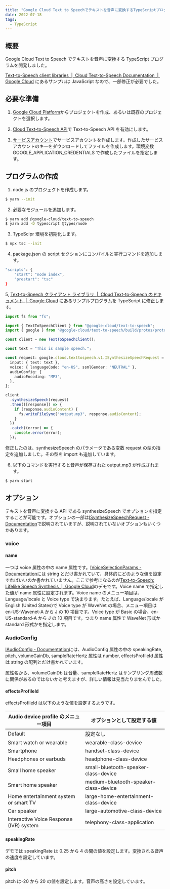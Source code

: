 ```yaml
---
title: "Google Cloud Text to Speechでテキストを音声に変換するTypeScriptプログラムを開発した"
date: 2022-07-18
tags:
  - TypeScript
---
```


## 概要

Google Cloud Text to Speech でテキストを音声に変換する TypeScript プログラムを開発しました。

[Text-to-Speech client libraries  |  Cloud Text-to-Speech Documentation  |  Google Cloud](https://cloud.google.com/text-to-speech/docs/libraries) にあるサンプルは JavaScript なので、一部修正が必要でした。

<!--more-->

## 必要な準備

<!-- - Google Cloud プロジェクトを作成する
- API を有効にする
- API にアクセスするサービスアカウントを作成する -->

1. [Google Cloud Platform](https://console.cloud.google.com/)からプロジェクトを作成、あるいは既存のプロジェクトを選択します。

1. [Cloud Text-to-Speech API](https://console.cloud.google.com/marketplace/product/google/texttospeech.googleapis.com)で
   Text-to-Speech API を有効にします。

1. [サービスアカウント](https://console.cloud.google.com/iam-admin/serviceaccounts)でサービスアカウントを作成します。作成したサービスアカウントのキーをダウンロードしてファイルを作成します。環境変数 GOOGLE_APPLICATION_CREDENTIALS で作成したファイルを指定します。

## プログラムの作成

1. node.js のプロジェクトを作成します。

```sh
$ yarn --init
```

2. 必要なモジュールを追加します。

```sh
$ yarn add @google-cloud/text-to-speech
$ yarn add -D typescript @types/node
```

3. TypeScipr 環境を初期化します。

```sh
$ npx tsc --init
```

4. package.json の script セクションにコンパイルと実行コマンドを追加します。

```sh
"scripts": {
    "start": "node index",
    "prestart": "tsc"
}
```

5, [Text-to-Speech クライアント ライブラリ  |  Cloud Text-to-Speech のドキュメント  |  Google Cloud](https://cloud.google.com/text-to-speech/docs/libraries?hl=ja#using_the_client_library) にあるサンプルプログラムを TypeScript に修正します。

```typescript:index.ts
import fs from "fs";

import { TextToSpeechClient } from "@google-cloud/text-to-speech";
import { google } from "@google-cloud/text-to-speech/build/protos/protos";

const client = new TextToSpeechClient();

const text = "This is sample speech.";

const request: google.cloud.texttospeech.v1.ISynthesizeSpeechRequest = {
  input: { text: text },
  voice: { languageCode: "en-US", ssmlGender: "NEUTRAL" },
  audioConfig: {
    audioEncoding: "MP3",
  },
};

client
  .synthesizeSpeech(request)
  .then(([response]) => {
    if (response.audioContent) {
      fs.writeFileSync("output.mp3", response.audioContent);
    }
  })
  .catch((error) => {
    console.error(error);
  });
```

修正したのは、synthesizeSpeech のパラメータである変数 request の型の指定を追加しました。その型を import も追加しています。

6. 以下のコマンドを実行すると音声が保存された output.mp3 が作成されます。

```sh
$ yarn start
```

## オプション

テキストを音声に変換する API である synthesizeSpeech でオプションを指定することが可能です。オプションの一部は[ISynthesizeSpeechRequest - Documentation](https://googleapis.dev/nodejs/text-to-speech/latest/google.cloud.texttospeech.v1.ISynthesizeSpeechRequest.html)で説明されていますが、説明されていないオプションもいくつかあります。

### voice

#### name

一つは voice 属性の中の name 属性です。[IVoiceSelectionParams - Documentation](https://googleapis.dev/nodejs/text-to-speech/latest/google.cloud.texttospeech.v1.IVoiceSelectionParams.html)には string とだけ書かれていて、具体的にどのような値を設定すればいいのか書かれていません。ここで参考になるのが[Text-to-Speech: Lifelike Speech Synthesis  |  Google Cloud](https://cloud.google.com/text-to-speech)のデモです。Voice name で指定した値が name 属性に設定されます。Voice name のメニュー項目は、Language/locale と Voice type で決まります。たとえば、Language/locale が English (United States)で Voice type が WaveNet の場合、メニュー項目は en-US-Wavenet-A から J の 10 項目です。Voice type が Basic の場合、en-US-standard-A から J の 10 項目です。つまり name 属性で WaveNet 形式か standard 形式かを指定します。

### AudioConfig

[IAudioConfig - Documentation](https://googleapis.dev/nodejs/text-to-speech/latest/google.cloud.texttospeech.v1.IAudioConfig.html)には、AudioConfig 属性の中の speakingRate, pitch, volumeGainDb, sampleRateHertz 属性は number, effectsProfileId 属性は string の配列とだけ書かれています。

属性名から、volumeGainDb は音量、sampleRateHertz はサンプリング周波数に関係があるのではないかと考えますが、詳しい情報は見当たりませんでした。

#### effectsProfileId

effectsProfileId は以下のような値を設定するようです。

| Audio device profile のメニュー項目     | オプションとして設定する値            |
| --------------------------------------- | ------------------------------------- |
| Default                                 | 設定なし                              |
| Smart watch or wearable                 | wearable-class-device                 |
| Smartphone                              | handset-class-device                  |
| Headphones or earbuds                   | headphone-class-device                |
| Small home speaker                      | small-bluetooth-speaker-class-device  |
| Smart home speaker                      | medium-bluetooth-speaker-class-device |
| Home entertainment system or smart TV   | large-home-entertainment-class-device |
| Car speaker                             | large-automotive-class-device         |
| Interactive Voice Response (IVR) system | telephony-class-application           |

#### speakingRate

デモでは speakingRate は 0.25 から 4 の間の値を設定します。変換される音声の速度を設定しています。

#### pitch

pitch は-20 から 20 の値を設定します。音声の高さを設定しています。
